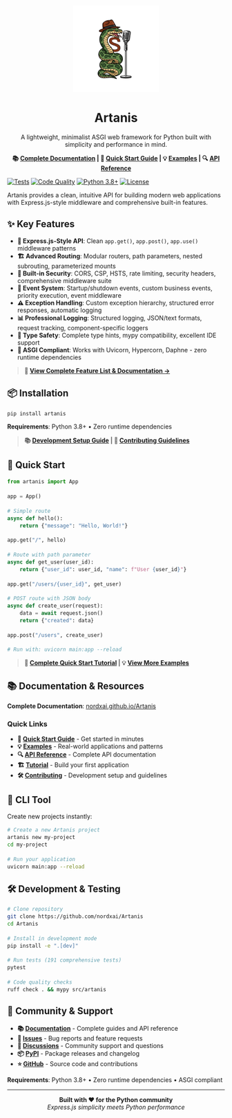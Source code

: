 <div align="center">
  <img src="https://raw.githubusercontent.com/nordxai/Artanis/main/assets/artanis-logo.png" alt="Artanis Framework Logo" width="200" height="200">

  # Artanis

  A lightweight, minimalist ASGI web framework for Python built with simplicity and performance in mind.

  **📚 [Complete Documentation](https://nordxai.github.io/Artanis/) | 🚀 [Quick Start Guide](https://nordxai.github.io/Artanis/getting-started/quickstart/) | 💡 [Examples](https://nordxai.github.io/Artanis/examples/) | 🔍 [API Reference](https://nordxai.github.io/Artanis/api/core/app/)**
</div>

[![Tests](https://github.com/nordxai/Artanis/actions/workflows/test.yml/badge.svg)](https://github.com/nordxai/Artanis/actions/workflows/test.yml)
[![Code Quality](https://github.com/nordxai/Artanis/actions/workflows/code-quality.yml/badge.svg)](https://github.com/nordxai/Artanis/actions/workflows/code-quality.yml)
[![Python 3.8+](https://img.shields.io/badge/python-3.8+-blue.svg)](https://www.python.org/downloads/)
[![License](https://img.shields.io/badge/license-Open%20Source-green.svg)](LICENSE)

Artanis provides a clean, intuitive API for building modern web applications with Express.js-style middleware and comprehensive built-in features.

## ✨ Key Features

- **🚀 Express.js-Style API**: Clean `app.get()`, `app.post()`, `app.use()` middleware patterns
- **🏗️ Advanced Routing**: Modular routers, path parameters, nested subrouting, parameterized mounts
- **🔐 Built-in Security**: CORS, CSP, HSTS, rate limiting, security headers, comprehensive middleware suite
- **📡 Event System**: Startup/shutdown events, custom business events, priority execution, event middleware
- **⚠️ Exception Handling**: Custom exception hierarchy, structured error responses, automatic logging
- **📊 Professional Logging**: Structured logging, JSON/text formats, request tracking, component-specific loggers
- **🔷 Type Safety**: Complete type hints, mypy compatibility, excellent IDE support
- **🎯 ASGI Compliant**: Works with Uvicorn, Hypercorn, Daphne - zero runtime dependencies

> **📖 [View Complete Feature List & Documentation →](https://nordxai.github.io/Artanis/)**

## 📦 Installation

```bash
pip install artanis
```

**Requirements**: Python 3.8+ • Zero runtime dependencies

> **📚 [Development Setup Guide](https://nordxai.github.io/Artanis/getting-started/installation/) | 🔧 [Contributing Guidelines](https://nordxai.github.io/Artanis/contributing/documentation/)**

## 🚀 Quick Start

```python
from artanis import App

app = App()

# Simple route
async def hello():
    return {"message": "Hello, World!"}

app.get("/", hello)

# Route with path parameter
async def get_user(user_id):
    return {"user_id": user_id, "name": f"User {user_id}"}

app.get("/users/{user_id}", get_user)

# POST route with JSON body
async def create_user(request):
    data = await request.json()
    return {"created": data}

app.post("/users", create_user)

# Run with: uvicorn main:app --reload
```

> **🚀 [Complete Quick Start Tutorial](https://nordxai.github.io/Artanis/getting-started/quickstart/) | 💡 [View More Examples](https://nordxai.github.io/Artanis/examples/)**

## 📚 Documentation & Resources

**Complete Documentation**: [nordxai.github.io/Artanis](https://nordxai.github.io/Artanis/)

### Quick Links

- **🚀 [Quick Start Guide](https://nordxai.github.io/Artanis/getting-started/quickstart/)** - Get started in minutes
- **💡 [Examples](https://nordxai.github.io/Artanis/examples/)** - Real-world applications and patterns
- **🔍 [API Reference](https://nordxai.github.io/Artanis/api/core/app/)** - Complete API documentation
- **🏗️ [Tutorial](https://nordxai.github.io/Artanis/getting-started/first-app/)** - Build your first application
- **🛠️ [Contributing](https://nordxai.github.io/Artanis/contributing/documentation/)** - Development setup and guidelines

## 🚀 CLI Tool

Create new projects instantly:

```bash
# Create a new Artanis project
artanis new my-project
cd my-project

# Run your application
uvicorn main:app --reload
```

## 🛠️ Development & Testing

```bash
# Clone repository
git clone https://github.com/nordxai/Artanis
cd Artanis

# Install in development mode
pip install -e ".[dev]"

# Run tests (191 comprehensive tests)
pytest

# Code quality checks
ruff check . && mypy src/artanis
```

## 🤝 Community & Support

- **📚 [Documentation](https://nordxai.github.io/Artanis/)** - Complete guides and API reference
- **🐛 [Issues](https://github.com/nordxai/Artanis/issues)** - Bug reports and feature requests
- **💬 [Discussions](https://github.com/nordxai/Artanis/discussions)** - Community support and questions
- **📦 [PyPI](https://pypi.org/project/artanis/)** - Package releases and changelog
- **⭐ [GitHub](https://github.com/nordxai/Artanis)** - Source code and contributions

**Requirements**: Python 3.8+ • Zero runtime dependencies • ASGI compliant

---

<div align="center">
<strong>Built with ❤️ for the Python community</strong><br>
<em>Express.js simplicity meets Python performance</em>
</div>
